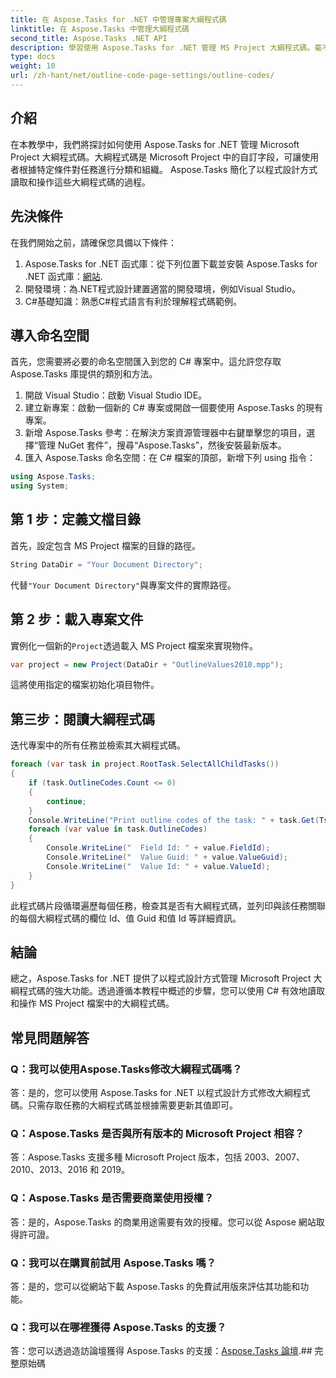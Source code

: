 ```yaml
---
title: 在 Aspose.Tasks for .NET 中管理專案大綱程式碼
linktitle: 在 Aspose.Tasks 中管理大綱程式碼
second_title: Aspose.Tasks .NET API
description: 學習使用 Aspose.Tasks for .NET 管理 MS Project 大綱程式碼。毫不費力地簡化專案組織。
type: docs
weight: 10
url: /zh-hant/net/outline-code-page-settings/outline-codes/
---
```

## 介紹
在本教學中，我們將探討如何使用 Aspose.Tasks for .NET 管理 Microsoft Project 大綱程式碼。大綱程式碼是 Microsoft Project 中的自訂字段，可讓使用者根據特定條件對任務進行分類和組織。 Aspose.Tasks 簡化了以程式設計方式讀取和操作這些大綱程式碼的過程。
## 先決條件
在我們開始之前，請確保您具備以下條件：
1.  Aspose.Tasks for .NET 函式庫：從下列位置下載並安裝 Aspose.Tasks for .NET 函式庫：[網站](https://releases.aspose.com/tasks/net/).
2. 開發環境：為.NET程式設計建置適當的開發環境，例如Visual Studio。
3. C#基礎知識：熟悉C#程式語言有利於理解程式碼範例。

## 導入命名空間
首先，您需要將必要的命名空間匯入到您的 C# 專案中。這允許您存取 Aspose.Tasks 庫提供的類別和方法。
1. 開啟 Visual Studio：啟動 Visual Studio IDE。
2. 建立新專案：啟動一個新的 C# 專案或開啟一個要使用 Aspose.Tasks 的現有專案。
3. 新增 Aspose.Tasks 參考：在解決方案資源管理器中右鍵單擊您的項目，選擇“管理 NuGet 套件”，搜尋“Aspose.Tasks”，然後安裝最新版本。
4. 匯入 Aspose.Tasks 命名空間：在 C# 檔案的頂部，新增下列 using 指令：
```csharp
using Aspose.Tasks;
using System;

```
## 第 1 步：定義文檔目錄
首先，設定包含 MS Project 檔案的目錄的路徑。
```csharp
String DataDir = "Your Document Directory";
```
代替`"Your Document Directory"`與專案文件的實際路徑。
## 第 2 步：載入專案文件
實例化一個新的`Project`透過載入 MS Project 檔案來實現物件。
```csharp
var project = new Project(DataDir + "OutlineValues2010.mpp");
```
這將使用指定的檔案初始化項目物件。
## 第三步：閱讀大綱程式碼
迭代專案中的所有任務並檢索其大綱程式碼。
```csharp
foreach (var task in project.RootTask.SelectAllChildTasks())
{
    if (task.OutlineCodes.Count <= 0)
    {
        continue;
    }
    Console.WriteLine("Print outline codes of the task: " + task.Get(Tsk.Name));
    foreach (var value in task.OutlineCodes)
    {
        Console.WriteLine("  Field Id: " + value.FieldId);
        Console.WriteLine("  Value Guid: " + value.ValueGuid);
        Console.WriteLine("  Value Id: " + value.ValueId);
    }
}
```
此程式碼片段循環遍歷每個任務，檢查其是否有大綱程式碼，並列印與該任務關聯的每個大綱程式碼的欄位 Id、值 Guid 和值 Id 等詳細資訊。

## 結論
總之，Aspose.Tasks for .NET 提供了以程式設計方式管理 Microsoft Project 大綱程式碼的強大功能。透過遵循本教程中概述的步驟，您可以使用 C# 有效地讀取和操作 MS Project 檔案中的大綱程式碼。
## 常見問題解答
### Q：我可以使用Aspose.Tasks修改大綱程式碼嗎？
答：是的，您可以使用 Aspose.Tasks for .NET 以程式設計方式修改大綱程式碼。只需存取任務的大綱程式碼並根據需要更新其值即可。
### Q：Aspose.Tasks 是否與所有版本的 Microsoft Project 相容？
答：Aspose.Tasks 支援多種 Microsoft Project 版本，包括 2003、2007、2010、2013、2016 和 2019。
### Q：Aspose.Tasks 是否需要商業使用授權？
答：是的，Aspose.Tasks 的商業用途需要有效的授權。您可以從 Aspose 網站取得許可證。
### Q：我可以在購買前試用 Aspose.Tasks 嗎？
答：是的，您可以從網站下載 Aspose.Tasks 的免費試用版來評估其功能和功能。
### Q：我可以在哪裡獲得 Aspose.Tasks 的支援？
答：您可以透過造訪論壇獲得 Aspose.Tasks 的支援：[Aspose.Tasks 論壇](https://forum.aspose.com/c/tasks/15).## 完整原始碼